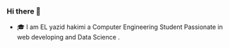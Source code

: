 ### Hi there 👋
- 🎓 I am EL yazid hakimi a Computer Engineering Student Passionate in web developing and Data Science .

